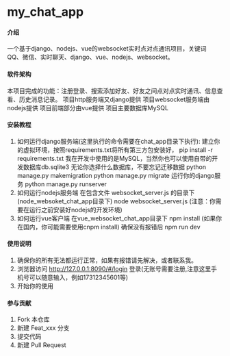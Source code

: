 # my_chat_app

#### 介绍
一个基于django、nodejs、vue的websocket实时点对点通讯项目，关键词 QQ、微信、实时聊天、django、vue、nodejs、websocket。

#### 软件架构
本项目完成的功能：注册登录、搜索添加好友、好友之间点对点实时通讯、信息查看、历史消息记录。
项目http服务端又django提供
项目websocket服务端由nodejs提供
项目前端部分由vue提供
项目主要数据库MySQL


#### 安装教程

1. 如何运行django服务端(这里执行的命令需要在chat_app目录下执行):
    建立你的虚拟环境，按照requirements.txt将所有第三方包安装好，
    pip install -r requirements.txt
    我在开发中使用的是MySQL，当然你也可以使用自带的开发数据库db.sqlite3
        无论你选择什么数据库，不要忘记迁移数据
        python manage.py makemigration
        python manage.py migrate
    运行你的django服务
    python manage.py runserver
2. 如何运行nodejs服务端
    在包含文件 websocket_server.js 的目录下(node_websoket_chat_app目录下)
    node websocket_server.js (注意：你需要在运行之前安装好nodejs的开发环境)
3. 如何运行vue客户端
    在vue_websocket_chat_app目录下
    npm install (如果你在国内，你可能需要使用cnpm install)
    确保没有报错后
    npm run dev

#### 使用说明

1. 确保你的所有无法都运行正常，如果有报错请先解决，或者联系我。
2. 浏览器访问 http://127.0.0.1:8090/#/login 登录(无账号需要注册,注意这里手机号可以随意输入，例如17312345601等)
3. 开始你的使用

#### 参与贡献

1. Fork 本仓库
2. 新建 Feat_xxx 分支
3. 提交代码
4. 新建 Pull Request

